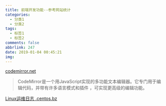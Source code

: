```yaml
---
title: 前端开发功能--参考网站统计
categories:
  - 分类1
  - 分类2
tags:
  - 标签1
  - 标签2
comments: false
abbrlink: 247
date: 2019-01-04 00:45:21
img:
---
```


[codemirror.net](https://codemirror.net/)

> CodeMirror是一个用JavaScript实现的多功能文本编辑器。它专门用于编辑代码，并带有许多语言模式和插件 ，可实现更高级的编辑功能。

[Linux运维日志 .centos.bz](https://www.centos.bz/)